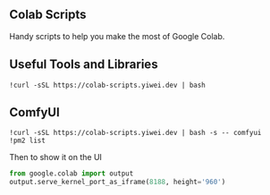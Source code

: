 Colab Scripts
---

Handy scripts to help you make the most of Google Colab.

## Useful Tools and Libraries

```
!curl -sSL https://colab-scripts.yiwei.dev | bash
```

## ComfyUI

```
!curl -sSL https://colab-scripts.yiwei.dev | bash -s -- comfyui
!pm2 list
```

Then to show it on the UI

```python
from google.colab import output
output.serve_kernel_port_as_iframe(8188, height='960')
```
